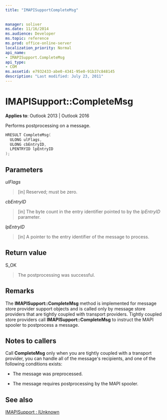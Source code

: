 ```yaml
---
title: "IMAPISupportCompleteMsg"
 
 
manager: soliver
ms.date: 11/16/2014
ms.audience: Developer
ms.topic: reference
ms.prod: office-online-server
localization_priority: Normal
api_name:
- IMAPISupport.CompleteMsg
api_type:
- COM
ms.assetid: e7932433-abe0-4341-95e0-91b37c848145
description: "Last modified: July 23, 2011"
---
```


# IMAPISupport::CompleteMsg

  
  
**Applies to**: Outlook 2013 | Outlook 2016 
  
Performs postprocessing on a message. 
  
```cpp
HRESULT CompleteMsg(
  ULONG ulFlags,
  ULONG cbEntryID,
  LPENTRYID lpEntryID
);
```

## Parameters

 _ulFlags_
  
> [in] Reserved; must be zero.
    
 _cbEntryID_
  
> [in] The byte count in the entry identifier pointed to by the  _lpEntryID_ parameter. 
    
 _lpEntryID_
  
> [in] A pointer to the entry identifier of the message to process.
    
## Return value

S_OK 
  
> The postprocessing was successful.
    
## Remarks

The **IMAPISupport::CompleteMsg** method is implemented for message store provider support objects and is called only by message store providers that are tightly coupled with transport providers. Tightly coupled store providers call **IMAPISupport::CompleteMsg** to instruct the MAPI spooler to postprocess a message. 
  
## Notes to callers

Call **CompleteMsg** only when you are tightly coupled with a transport provider, you can handle all of the message's recipients, and one of the following conditions exists: 
  
- The message was preprocessed.
    
- The message requires postprocessing by the MAPI spooler.
    
## See also



[IMAPISupport : IUnknown](imapisupportiunknown.md)

